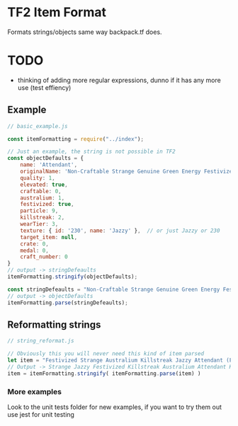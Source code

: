 # TF2 Item Format
Formats strings/objects same way backpack.tf does.

# TODO
- thinking of adding more regular expressions, dunno if it has any more use (test effiency)

## Example
```js
// basic_example.js

const itemFormatting = require("../index");

// Just an example, the string is not possible in TF2
const objectDefaults = { 
    name: 'Attendant',
    originalName: 'Non-Craftable Strange Genuine Green Energy Festivized Specialized Killstreak Australium Jazzy Attendant (Field-Tested)',
    quality: 1,
    elevated: true,
    craftable: 0,
    australium: 1,
    festivized: true,
    particle: 9,
    killstreak: 2,
    wearTier: 3,
    texture: { id: '230', name: 'Jazzy' },  // or just Jazzy or 230
    target_item: null,
    crate: 0,
    medal: 0,
    craft_number: 0
}
// output -> stringDefeaults
itemFormatting.stringify(objectDefaults);

const stringDefeaults = "Non-Craftable Strange Genuine Green Energy Festivized Specialized Killstreak Australium Jazzy Attendant (Field-Tested)";
// output -> objectDefaults
itemFormatting.parse(stringDefeaults);
```

## Reformatting strings
```js
// string_reformat.js

// Obviously this you will never need this kind of item parsed
let item = "Festivized Strange Australium Killstreak Jazzy Attendant (Field-Tested) Kit";
// Output -> Strange Jazzy Festivized Killstreak Australium Attendant Kit (Field-Tested) 
item = itemFormatting.stringify( itemFormatting.parse(item) )

```

### More examples
Look to the unit tests folder for new examples, if you want to try them out use jest for unit testing